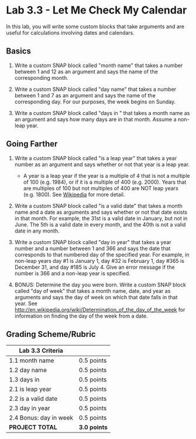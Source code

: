<!-- REVISED -->
# Lab 3.3 - Let Me Check My Calendar

In this lab, you will write some custom blocks that take arguments and are useful for calculations involving dates and calendars.

## Basics

1. Write a custom SNAP block called "month name" that takes a number between 1 and 12 as an argument and says the name of the corresponding month.

2. Write a custom SNAP block called "day name" that takes a number between 1 and 7 as an argument and says the name of the corresponding day.  For our purposes, the week begins on Sunday.

3. Write a custom SNAP block called "days in " that takes a month name as an argument and says how many days are in that month.  Assume a non-leap year.

## Going Farther

1. Write a custom SNAP block called "is a leap year" that takes a year number as an argument and says whether or not that year is a leap year.

    - A year is a leap year if the year is a multiple of 4 that is not a multiple of 100 (e.g. 1984), or if it is a multiple of 400 (e.g. 2000). Years that are multiples of 100 but not multiples of 400 are NOT leap years (e.g. 1800).  See [Wikipedia](https://en.wikipedia.org/wiki/Leap_year#Algorithm) for more detail.

2. Write a custom SNAP block called "is a valid date" that takes a month name and a date as arguments and says whether or not that date exists in that month.  For example, the 31st is a valid date in January, but not in June.  The 5th is a valid date in every month, and the 40th is not a valid date in any month.

3. Write a custom SNAP block called "day in year" that takes a year number and a number between 1 and 366 and says the date that corresponds to that numbered day of the specified year.  For example, in non-leap years day #1 is January 1, day #32 is February 1, day #365 is December 31, and day #185 is July 4.  Give an error message if the number is 366 and a non-leap year is specified.

4. BONUS: Determine the day you were born.  Write a custom SNAP block called "day of week" that takes a month name, date, and year as arguments and says the day of week on which that date falls in that year.  See <http://en.wikipedia.org/wiki/Determination_of_the_day_of_the_week> for information on finding the day of the week from a date.

## Grading Scheme/Rubric

| **Lab 3.3 Criteria**            |                |
| ------------------------------- | -------------- |
| 1.1 month name                  | 0.5 points     |
| 1.2 day name                    | 0.5 points     |
| 1.3 days in                     | 0.5 points     |
| 2.1 is leap year                | 0.5 points     |
| 2.2 is a valid date             | 0.5 points     |
| 2.3 day in year                 | 0.5 points     |
| 2.4 Bonus: day in week          | 0.5 points     |
| **PROJECT TOTAL**               | **3.0 points** |
